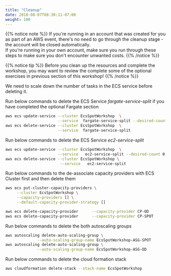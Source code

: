 ```yaml
---
title: "Cleanup"
date: 2018-08-07T08:30:11-07:00
weight: 100
---
```


{{% notice note %}}
If you're running in an account that was created for you as part of an AWS event, there's no need to go through the cleanup stage - the account will be closed automatically.\
If you're running in your own account, make sure you run through these steps to make sure you don't encounter unwanted costs.
{{% /notice %}}

{{% notice tip %}}
Before you clean up the resources and complete the workshop, you may want to review the complete some of the optional exercises in previous section of this workshop!
{{% /notice %}}

We need to scale down the number of tasks in the ECS service before deleting it.


Run below commands to delete the ECS Service *fargate-service-split* if you have completed the optional Fargate section

```bash
aws ecs update-service --cluster EcsSpotWorkshop  \
                       --service  fargate-service-split --desired-count 0
aws ecs delete-service --cluster EcsSpotWorkshop  \
                       --service  fargate-service-split  
```


Run below commands to delete the ECS Service *ec2-service-split*

```bash
aws ecs update-service --cluster EcsSpotWorkshop  \
                       --service   ec2-service-split --desired-count 0
aws ecs delete-service --cluster EcsSpotWorkshop \
                        --service   ec2-service-split   
```

Run below commands to the de-associate capacity providers with ECS Cluster first and then delete them

```bash
aws ecs put-cluster-capacity-providers \
     --cluster EcsSpotWorkshop \
     --capacity-providers [] \
     --default-capacity-provider-strategy []

aws ecs delete-capacity-provider      --capacity-provider CP-OD
aws ecs delete-capacity-provider      --capacity-provider CP-SPOT 
```

Run below commands to delete the both autoscaling groups

```bash
aws autoscaling delete-auto-scaling-group \
              --auto-scaling-group-name EcsSpotWorkshop-ASG-SPOT
aws autoscaling delete-auto-scaling-group \
              --auto-scaling-group-name EcsSpotWorkshop-ASG-OD  
```

Run below commands to delete the cloud formation stack

```bash
aws cloudformation delete-stack --stack-name EcsSpotWorkshop  
```